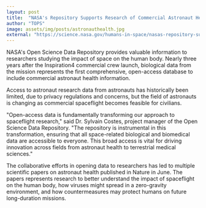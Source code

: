 ```yaml
---
layout: post
title:  "NASA's Repository Supports Research of Commercial Astronaut Health "
author: "TOPS"
image: assets/img/posts/astronauthealth.jpg
external: "https://science.nasa.gov/humans-in-space/nasas-repository-supports-research-of-commercial-astronaut-health/"
---
```

NASA's Open Science Data Repository provides valuable information to researchers studying the impact of space on the human body. Nearly three years after the Inspiration4 commercial crew launch, biological data from the mission represents the first comprehensive, open-access database to include commercial astronaut health information. 

Access to astronaut research data from astronauts has historically been limited, due to privacy regulations and concerns, but the field of astronauts is changing as commercial spaceflight becomes feasible for civilians.  

"Open-access data is fundamentally transforming our approach to spaceflight research," said Dr. Sylvain Costes, project manager of the Open Science Data Repository. "The repository is instrumental in this transformation, ensuring that all space-related biological and biomedical data are accessible to everyone. This broad access is vital for driving innovation across fields from astronaut health to terrestrial medical sciences."

The collaborative efforts in opening data to researchers has led to multiple scientific papers on astronaut health published in Nature in June. The papers represents research to better understand the impact of spaceflight on the human body, how viruses might spread in a zero-gravity environment, and how countermeasures may protect humans on future long-duration missions. 